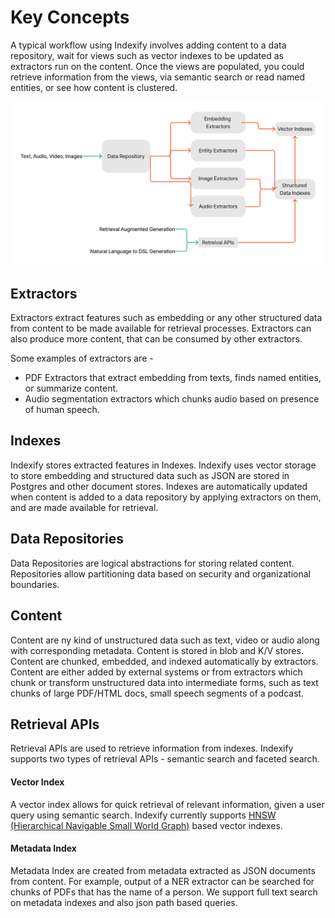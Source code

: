 # Key Concepts

A typical workflow using Indexify involves adding content to a data repository, wait for views such as vector indexes to be updated as extractors run on the content. Once the views are populated, you could retrieve information from the views, via semantic search or read named entities, or see how content is clustered.

![High Level Concept](images/indexify_high_level_abstract.png)

## Extractors
Extractors extract features such as embedding or any other structured data from content to be made available for retrieval processes. Extractors can also produce more content, that can be consumed by other extractors. 

Some examples of extractors are -
* PDF Extractors that extract embedding from texts, finds named entities, or summarize content.
* Audio segmentation extractors which chunks audio based on presence of human speech. 

## Indexes
Indexify stores extracted features in Indexes. Indexify uses vector storage to store embedding and structured data such as JSON are stored in Postgres and other document stores. Indexes are automatically updated when content is added to a data repository by applying extractors on them, and are made available for retrieval.

## Data Repositories
Data Repositories are logical abstractions for storing related content. Repositories allow partitioning data based on security and organizational boundaries.

## Content 
Content are ny kind of unstructured data such as text, video or audio along with corresponding metadata. Content is stored in blob and K/V stores. 
Content are chunked, embedded, and indexed automatically by extractors. Content are either added by external systems or from extractors which chunk or transform unstructured data into intermediate forms, such as text chunks of large PDF/HTML docs, small speech segments of a podcast.

## Retrieval APIs

Retrieval APIs are used to retrieve information from indexes. Indexify supports two types of retrieval APIs - semantic search and faceted search.

#### Vector Index

A vector index allows for quick retrieval of relevant information, given a user query using semantic search. 
Indexify currently supports [HNSW (Hierarchical Navigable Small World Graph)](https://arxiv.org/abs/1603.09320) based vector indexes.

#### Metadata Index

Metadata Index are created from metadata extracted as JSON documents from content. For example, output of a NER extractor can be searched for chunks of PDFs that has the name of a person. We support full text search on metadata indexes and also json path based queries.